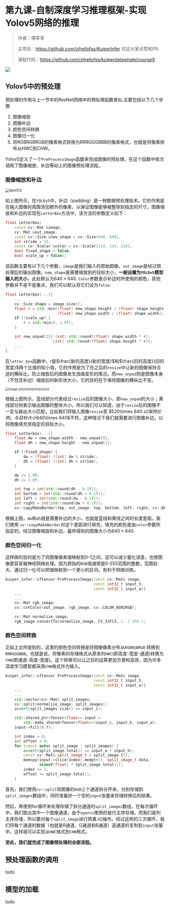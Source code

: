# 第九课-自制深度学习推理框架-实现Yolov5网络的推理

> 作者：傅莘莘
>
> 主项目：https://github.com/zjhellofss/KuiperInfer 欢迎大家点赞和PR.
>
> 课程代码：https://github.com/zjhellofss/kuiperdatawhale/course9

![](https://i.imgur.com/qO2yKaH.jpg)

## Yolov5中的预处理


预处理的作用与上一节中的ResNet网络中的预处理函数类似,主要包括以下几个步骤:

1. 图像缩放
2. 图像补边
3. 颜色空间转换
4. 图像归一化
5. 将RGBRGBRGB的像素格式转换为RRRGGGBBB的像素格式，也就是将像素排布从HWC到CHW。

Yolov5定义了一个`PreProcessImage`函数来完成图像的预处理，在这个函数中依次调用了图像缩放、补边等如上的图像预处理流程。

### 图像缩放和补边

<img src="https://img-blog.csdnimg.cn/402d3a22b1d6439393bf9a14e700d196.jpeg" alt="dem113" style="zoom: 80%;" />

如上图所示，在`YOLOv5`中，补边（padding）是一种数据预处理技术。它的作用是在输入图像的周围添加额外的像素，以保证图像能够被整除到指定的尺寸。图像缩放和补边的实现在`LetterBox`方法中，该方法的参数定义如下：

```cpp
float Letterbox(
    const cv::Mat &image,
    cv::Mat &out_image,
    const cv::Size &new_shape = cv::Size(640, 640),
    int stride = 32,
    const cv::Scalar &color = cv::Scalar(114, 114, 114),
    bool fixed_shape = false,
    bool scale_up = false);
```

该函数主要有以下几个参数，`image`是我们输入的原始图像，`out_image`是经过预处理后的输出图像。`new_shape`是需要缩放到的目标大小，**一般设置为`YOLOv5`模型输入的大小**，此处默认为$640 \times 640$. `Color`参数表示补边时所使用的颜色，其他参数并不是不是重点，我们可以默认将它们设为`false`.

```cpp
float Letterbox(...){
	...
    cv::Size shape = image.size();
    float r = std::min((float) new_shape.height / (float) shape.height, 
                       (float) new_shape.width / (float) shape.width);
    if (!scale_up) {
        r = std::min(r, 1.0f);
    }

    int new_unpad[2]{ (int) std::round((float) shape.width * r),
                     (int) std::round((float) shape.height * r)};
	...
}
```

在`letter_box`函数中，r是$\frac{新的高度}{新的宽度}$和$\frac{旧的高度}{旧的宽度}$两个比值的较小值，它的作用是为了在之后的`resize`中让新的图像保持合适的横纵比，防止缩放后的图像发生扭曲变形的情况。而`new_unpad`则是图像本身（不包含补边）缩放后的新形状大小，它的目的在于保持图像的横纵比不变。

<img src="https://i.imgur.com/05dXVqN.png" alt="image-20230906210442202" style="zoom:67%;" />

根据上图所示，蓝线部分代表经过`resize`后的图像大小，即`new_unpad`的大小；黄线部分则表示输出图像的整体大小。所以我们可以知道，由于`resize`后的图像不一定与输出大小匹配，比如我们将输入图像`resize`至 $520\times 640 $以保持比例，与目标大小$640\times 640$不符，这种情况下我们就需要进行图像补边，以将图像填充至指定的目标大小。

```cpp
float Letterbox(...){
    float dw = new_shape.width - new_unpad[0];
    float dh = new_shape.height - new_unpad[1];

    if (!fixed_shape) {
        dw = (float) ((int) dw % stride);
        dh = (float) ((int) dh % stride);
    }

    dw /= 2.0f;
    dh /= 2.0f;

    int top = int(std::round(dh - 0.1f));
    int bottom = int(std::round(dh + 0.1f));
    int left = int(std::round(dw - 0.1f));
    int right = int(std::round(dw + 0.1f));
    cv::copyMakeBorder(tmp, out_image, top, bottom, left, right, cv::BORDER_CONSTANT, color);

```

根据上图，`dw`和`dh`就是需要补边的大小，也就是蓝线和黄线之间的长度差距。我们使用 `cv::copyMakeBorder`对这个差距进行填充，填充的颜色是由`color`参数所指定的。经过图像缩放和补边，最终得到的图像大小为$640\times 640$.

### 颜色空间归一化

这样做的目的是为了将图像像素值映射到0-1之间，这可以减少量化误差，也使图像更容易被神经网络处理。因为原始的`RGB`值通常是0-255范围的整数，范围较大，通过归一化可以把值映射到一个更小的区间，有利于网络训练。

```cpp
kuiper_infer::sftensor PreProcessImage(const cv::Mat& image,
                                       const int32_t input_h,
                                       const int32_t input_w){
	...
    ...
    cv::Mat rgb_image;
    cv::cvtColor(out_image, rgb_image, cv::COLOR_BGR2RGB);

    cv::Mat normalize_image;
    rgb_image.convertTo(normalize_image, CV_32FC3, 1. / 255.);
```

### 颜色空间转换

正如上文所提到的，这里的颜色空间转换是将图像像素分布从`RGBRGBRGB` 转换到 `RRRGGGBBB`。也就是说，将像素的存储格式从原来的`HWC`(即高度-宽度-通道)转换为`CHW`(即通道-高度-宽度)。这个转换可以让之后的运算更加方便和高效，因为许多深度学习模型都采用`CHW`格式作为输入。

```cpp
kuiper_infer::sftensor PreProcessImage(const cv::Mat& image,
                                       const int32_t input_h,
                                       const int32_t input_w){
	...
    ...
    std::vector<cv::Mat> split_images;
    cv::split(normalize_image, split_images);
    assert(split_images.size() == input_c);

    std::shared_ptr<Tensor<float>> input =
        std::make_shared<Tensor<float>>(input_c, input_h, input_w);
    input->Fill(0.f);

    int index = 0;
    int offset = 0;
    for (const auto& split_image : split_images) {
        assert(split_image.total() == input_w * input_h);
        const cv::Mat& split_image_t = split_image.t();
        memcpy(input->slice(index).memptr(), split_image_t.data,
               sizeof(float) * split_image.total());
        index += 1;
        offset += split_image.total();
    }
```

首先，我们使用`cv::split`将图像的`RGB`三个通道拆分开来，分别存储到`split_images`数组中，同时准备好一个空的`input`张量来存储转换后的结果。

然后，再使用for循环来处理存储了拆分通道的`split_images`数组，在每次循环中，我们取出其中一个图像通道，由于`opencv`使用的是行主序存储，而我们是列主序存储，所以要对每个`split_image`进行转置.t()操作。经过这样的三次循环，我们将每个通道的数据（也就是R通道、G通道和B通道）逐通道的复制到`input`张量中，这样就可以实现从`HWC`格式到`CHW`格式。

**至此，我们就完成了图像预处理的全部流程。**

## 预处理函数的调用

todo

## 模型的加载

todo
